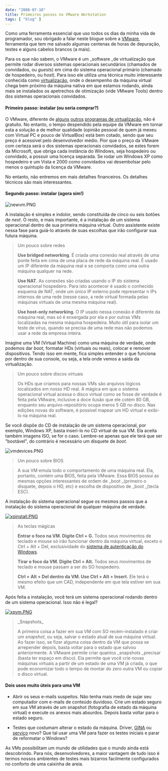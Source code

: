 ```yaml
---
date: "2008-07-10"
title: Primeiros passos no VMware Workstation
tags: [ "blog" ]
---
```

Como uma ferramenta essencial que uso todos os dias da minha vida de programador, sou obrigado a falar neste blogue sobre a [VMware](http://www.vmware.com), ferramenta que tem me salvado algumas centenas de horas de depuração, testes e alguns cabelos brancos (a mais).

Para os que não sabem, o VMware é um _software _de virtualização que permite rodar diversos sistemas operacionais secundários (chamados de convidados, ou _guests_) em cima do sistema operacional primário (chamado de hospedeiro, ou _host_). Para isso ele utiliza uma técnica muito interessante conhecida como [virtualização](http://en.wikipedia.org/wiki/Virtualization), onde o desempenho da máquina virtual chega bem próximo da máquina nativa em que estamos rodando, ainda mais se instalados os apetrechos de otimização (vide VMware Tools) dentro dos sistemas operacionais convidados.

#### Primeiro passo: instalar (ou seria comprar?)

O VMware, diferente de [alguns](http://www.microsoft.com/windows/downloads/virtualpc/default.mspx) [outros](http://www.caloni.com.br/virtualbox) [programas de virtualização](http://www.cl.cam.ac.uk/research/srg/netos/xen/), não é gratuito. No entanto, o tempo despendido pela equipe da VMware em tornar esta a solução a de melhor qualidade (opinião pessoal de quem já mexeu com Virtual PC e pouco de VirtualBox) está bem cotado, sendo que seu preço é acessível pelo desenvolvedor médio. Pior que o preço da VMware com certeza será o dos sistemas operacionais convidados, se estes forem da Microsoft, que obriga cada instância do Windows, seja hospedeiro ou convidado, a possuir uma licença separada. Se rodar um Windows XP como hospedeiro e um Vista e 2000 como convidados vai desembolsar pelo menos o quíntuplo da licença da VMware.

No entanto, não entremos em mais detalhes financeiros. Os detalhes técnicos são mais interessantes.

#### Segundo passo: instalar (agora sim!)

![newvm.PNG](/images/newvm.PNG)

A instalação é simples e indolor, sendo constituída de cinco ou seis botões de _next_. O resto, e mais importante, é a instalação de um sistema operacional dentro de sua primeira máquina virtual. Outro assistente existe nessa fase para guiá-lo através de suas escolhas que irão configurar sua futura máquina.

<blockquote>Um pouco sobre redes

**Use bridged networking**. É criada uma conexão real através de uma ponte feita em cima de uma placa de rede da máquina real. É usado um IP diferente da máquina real e se comporta como uma outra máquina qualquer na rede.

**Use NAT**. As conexões são criadas usando o IP do sistema operacional hospedeiro. Para isto acontecer é usado o conhecido esquema de NAT, onde um único IP externo pode representar n IPs internos de uma rede (nesse caso, a rede virtual formada pelas máquinas virtuais de uma mesma máquina real).

**Use host-only networking**. O IP usado nessa conexão é diferente da máquina real, mas só é enxergada por ela e por outras VMs localizadas na mesma máquina hospedeira. Muito útil para isolar um teste de vírus, quando se precisa de uma rede mas não podemos usar a rede da empresa inteira.</blockquote>

Imagine uma VM (Virtual Machine) como uma máquina de verdade, onde podemos dar _boot_, formatar HDs (virtuais ou reais), colocar e remover dispositivos. Tendo isso em mente, fica simples entender o que funciona por dentro de sua console, ou seja, a tela onde vemos a saída da virtualização.

<blockquote>Um pouco sobre discos virtuais

Os HDs que criamos para nossas VMs são arquivos lógicos localizados em nosso HD real. A mágica em que o sistema operacional virtual acessa o disco virtual como se fosse de verdade é feita pela VMware, inclusive a doce ilusão que ele cotém 80 GB, enquanto seu arquivo-repositório ocupa meros 5 GB no disco. Nas edições novas do software, é possível mapear um HD virtual e exibi-lo na máquina real.</blockquote>

Se você dispõe do CD de instalação de um sistema operacional, por exemplo, Windows XP, basta inseri-lo no CD virtual de sua VM. Ela aceita também imagens ISO, se for o caso. Lembre-se apenas que ele terá que ser "bootável", do contrário é necessário um disquete de _boot_.

![vmdevices.PNG](/images/vmdevices.PNG)

<blockquote>Um pouco sobre BIOS</blockquote>

<blockquote>A sua VM emula todo o comportamento de uma máquina real. Ela, portanto, contém uma BIOS, feita pela VMware. Essa BIOS possui as mesmas opções interessantes de ordem de _boot _(primeiro o disquete, depois o HD, etc) e escolha de dispositivo de _boot _(tecla ESC).</blockquote>

A instalação do sistema operacional segue os mesmos passos que a instalação do sistema operacional de qualquer máquina de verdade.

[![xpinstall.PNG](/images/xpinstall.PNG)](/images/xpinstall.PNG)

<blockquote>As teclas mágicas

**Entrar o foco na VM. Digite Ctrl + G.** Todos seus movimentos de teclado e mouse só irão funcionar dentro da máquina virtual, exceto o Ctrl + Alt + Del, exclusividade do [sistema de autenticação do Windows](http://www.caloni.com.br/gina-x-credential-provider).

**Tirar o foco da VM. Digite Ctrl + Alt.** Todos seus movimentos de teclado e mouse passam a ser do SO hospedeiro.

**Ctrl + Alt + Del dentro da VM. Use Ctrl + Alt + Insert.** Ele terá o mesmo efeito que um CAD, independente em que tela estiver em sua VM.</blockquote>

Após feita a instalação, você terá um sistema operacional rodando dentro de um sistema operacional. Isso não é legal?

[![xpvm.PNG](/images/xpvm.PNG)](/images/xpvm.PNG)

<blockquote>_Snapshots_

A primeira coisa a fazer em sua VM com SO recém-instalado é criar um _snapshot_, ou seja, salvar o estado atual de sua máquina virtual. Ao fazer isso, se fizer alguma coisa dentro da VM que possa se arrepender depois, basta voltar para o estado que salvou anteriormente. A VMware permite criar quantos _snapshots _precisar (basta ter espaço em disco). Ela permite que você crie novas máquinas virtuais a partir de um estado de uma VM já criada, o que pode economizar todo o tempo de montar do zero outra VM ou copiar o disco virtual.</blockquote>

#### Dois usos muito úteis para uma VM

	
  * Abrir os seus e-mails suspeitos. Não tenha mais medo de sujar seu computador com e-mails de conteúdo duvidoso. Crie um estado seguro em sua VM através de um snapshot (fotografia de estado da máquina virtual) e execute os anexos mais absurdos. Depois basta voltar para o estado seguro.

	
  * Testes que costumam alterar o estado da máquina. Driver, [GINA](http://www.caloni.com.br/gina-x-credential-provider) ou [serviço](http://www.caloni.com.br/como-rodar-qualquer-coisa-como-servico) novo? Que tal usar uma VM para fazer os testes iniciais e parar de reformatar o Windows?

As VMs possibilitam um mundo de utilidades que o mundo ainda está descobrindo. Para nós, desenvolvedores, a maior vantagem de tudo isso é termos nossos ambientes de testes mais bizarros facilmente configurados no conforto de uma caixinha de areia.
